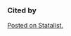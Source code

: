### Cited by

[Posted on Statalist.](https://www.statalist.org/forums/forum/general-stata-discussion/general/1647223-ssc-esttab-and-stcrreg-option-equations-invalid)

